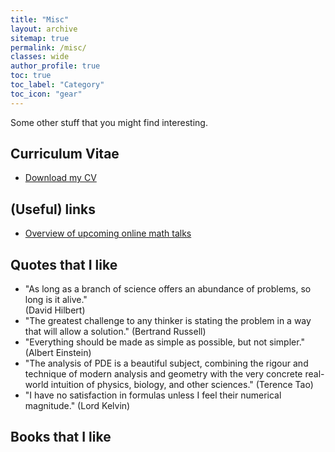 ```yaml
---
title: "Misc"
layout: archive
sitemap: true
permalink: /misc/
classes: wide
author_profile: true
toc: true
toc_label: "Category"
toc_icon: "gear"
---
```


Some other stuff that you might find interesting.

## Curriculum Vitae
- [Download my CV](/assets/CV.pdf)


## (Useful) links
- [Overview of upcoming online math talks](https://researchseminars.org/)

## Quotes that I like
- "As long as a branch of science offers an abundance of problems, so long is
it alive."  <br /> (David Hilbert)
- "The greatest challenge to any thinker is stating the problem in a way that
will allow a solution." (Bertrand Russell)
- "Everything should be made as simple as possible, but not simpler." (Albert Einstein)
- "The analysis of PDE is a beautiful subject, combining the rigour and technique of modern analysis and geometry with the very concrete real-world
intuition of physics, biology, and other sciences." (Terence Tao)
- "I have no satisfaction in formulas unless I feel their numerical magnitude." (Lord Kelvin)

## Books that I like
